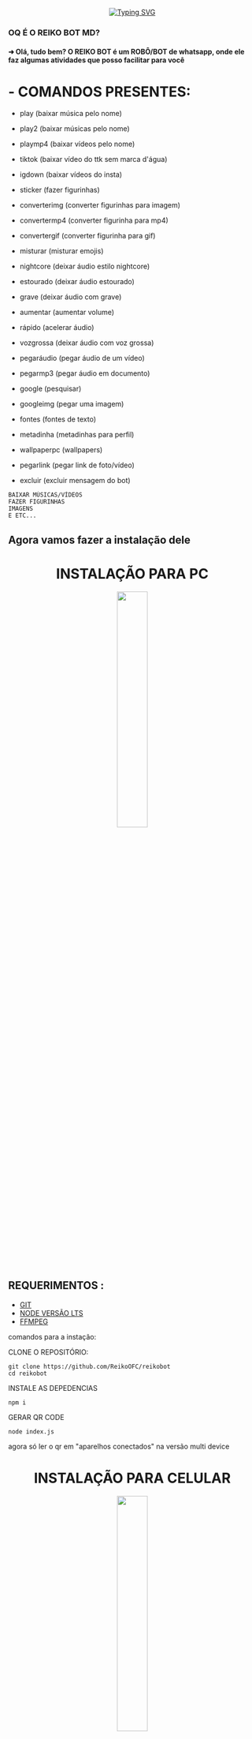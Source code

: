 <p align="center">
    <a href="https://github.com/ReikoOFC/reikobot/">
        <img
            src="https://readme-typing-svg.herokuapp.com?size=33&width=1000&lines=REIKO+BOT+MULTI-DEVICE"
            alt="Typing SVG"
        />
    </a>
</p>

<h3>OQ É O REIKO BOT MD?</h3>

<h4>➜ Olá, tudo bem? O REIKO BOT é um ROBÔ/BOT de whatsapp, onde ele faz algumas atividades que posso facilitar para você</h4>

<h1>- COMANDOS PRESENTES:</h1>

- play
(baixar música pelo nome)

- play2
(baixar músicas pelo nome)

- playmp4
(baixar vídeos pelo nome)

- tiktok
(baixar vídeo do ttk sem marca d'água)

- igdown
(baixar vídeos do insta)

- sticker
(fazer figurinhas)

- converterimg
(converter figurinhas para imagem)

- convertermp4
(converter figurinha para mp4)

- convertergif
(converter figurinha para gif)

- misturar
(misturar emojis)

- nightcore
(deixar áudio estilo nightcore)

- estourado
(deixar áudio estourado)

- grave
(deixar áudio com grave)

- aumentar
(aumentar volume)

- rápido
(acelerar áudio)

- vozgrossa
(deixar áudio com voz grossa)

- pegaráudio
(pegar áudio de um vídeo)

- pegarmp3
(pegar áudio em documento)

- google
(pesquisar)

- googleimg
(pegar uma imagem)

- fontes
(fontes de texto)

- metadinha
(metadinhas para perfil)

- wallpaperpc
(wallpapers)

- pegarlink
(pegar link de foto/vídeo)

- excluir
(excluir mensagem do bot)

```
BAIXAR MÚSICAS/VÍDEOS
FAZER FIGURINHAS
IMAGENS
E ETC...
```
## Agora vamos fazer a instalação dele
<h1 align="center">INSTALAÇÃO PARA PC</h1>

<p align="center">
	<img src="https://telegra.ph/file/9be5ba6ca227c1ff25f51.jpg" width="35%" style="margin-left: auto;margin-right: auto;display: block;">
</p>

## REQUERIMENTOS :
- [GIT](https://git-scm.com/downloads)
- [NODE VERSÃO LTS](https://nodejs.org/pt-br/) 
- [FFMPEG](ffmpeg-git-essentials.7z)

comandos para a instação:


<p>CLONE O REPOSITÓRIO:

```
git clone https://github.com/ReikoOFC/reikobot
cd reikobot
```
	
<p>INSTALE AS DEPEDENCIAS</p>

```
npm i
```

<p>GERAR QR CODE</p>

```
node index.js
```
agora só ler o qr em "aparelhos conectados" na versão multi device

<h1 align="center">INSTALAÇÃO PARA CELULAR</h1>

<p align="center">
	<img src="https://telegra.ph/file/635dc6d2ab6aa33b4efff.jpg" width="35%" style="margin-left: auto;margin-right: auto;display: block;">
</p>

## REQUERIMENTOS :
- [TERMUX](https://f-droid.org/repo/com.termux_118.apk)

comandos para a instação:


<p>CLONE O REPOSITÓRIO:</p>

```
pkg install git
git clone https://github.com/ReikoOFC/reikobot
cd reiko bot
```

<p>INSTALANDO AS DEPENDECIAS E GERANDO O QR:

```
sh start.sh	
```

AGRADECIMENTO A:
 [`@adiwajshing/baileys`](https://github.com/adiwajshing/baileys)
